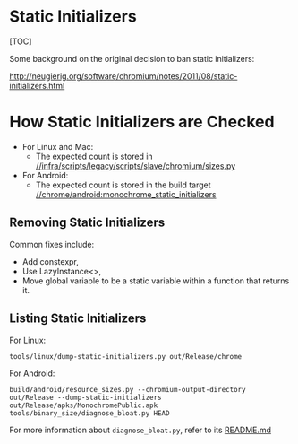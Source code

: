 # Static Initializers

[TOC]

Some background on the original decision to ban static initializers:

http://neugierig.org/software/chromium/notes/2011/08/static-initializers.html

# How Static Initializers are Checked

* For Linux and Mac:
  * The expected count is stored in [//infra/scripts/legacy/scripts/slave/chromium/sizes.py](https://cs.chromium.org/chromium/src/infra/scripts/legacy/scripts/slave/chromium/sizes.py)
* For Android:
  * The expected count is stored in the build target [//chrome/android:monochrome_static_initializers](https://cs.chromium.org/chromium/src/chrome/android/BUILD.gn)

## Removing Static Initializers

Common fixes include:

* Add constexpr,
* Use LazyInstance<>,
* Move global variable to be a static variable within a function that returns it.

## Listing Static Initializers

For Linux:

    tools/linux/dump-static-initializers.py out/Release/chrome

For Android:

    build/android/resource_sizes.py --chromium-output-directory out/Release --dump-static-initializers out/Release/apks/MonochromePublic.apk
    tools/binary_size/diagnose_bloat.py HEAD

For more information about `diagnose_bloat.py`, refer to its [README.md](../tools/binary_size/README.md)
